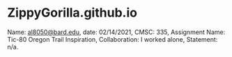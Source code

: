 # ZippyGorilla.github.io
Name: <al8050@bard.edu>,
 date: 02/14/2021,
 CMSC: 335,
 Assignment Name: Tic-80 Oregon Trail Inspiration,
 Collaboration:  I worked alone, 
 Statement:      n/a.
